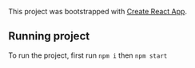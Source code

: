 This project was bootstrapped with [Create React App](https://github.com/facebook/create-react-app).

## Running project

To run the project, first run `npm i` then `npm start`


